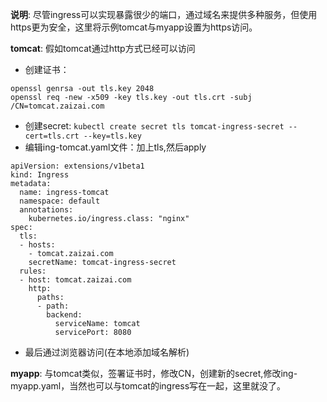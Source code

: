 **说明**: 尽管ingress可以实现暴露很少的端口，通过域名来提供多种服务，但使用https更为安全，这里将示例tomcat与myapp设置为https访问。

**tomcat**: 假如tomcat通过http方式已经可以访问

* 创建证书：
```
openssl genrsa -out tls.key 2048
openssl req -new -x509 -key tls.key -out tls.crt -subj /CN=tomcat.zaizai.com
```
* 创建secret: ```kubectl create secret tls tomcat-ingress-secret --cert=tls.crt --key=tls.key```
* 编辑ing-tomcat.yaml文件：加上tls,然后apply
```
apiVersion: extensions/v1beta1
kind: Ingress
metadata:
  name: ingress-tomcat
  namespace: default
  annotations:
    kubernetes.io/ingress.class: "nginx"
spec:
  tls:
  - hosts:
    - tomcat.zaizai.com
    secretName: tomcat-ingress-secret
  rules:
  - host: tomcat.zaizai.com
    http:
      paths:
      - path:
        backend:
          serviceName: tomcat
          servicePort: 8080
```
* 最后通过浏览器访问(在本地添加域名解析)

**myapp**: 与tomcat类似，签署证书时，修改CN，创建新的secret,修改ing-myapp.yaml，当然也可以与tomcat的ingress写在一起，这里就没了。
